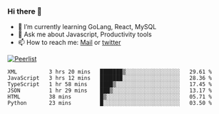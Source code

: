 ### Hi there 👋

- 🌱 I’m currently learning GoLang, React, MySQL
- 💬 Ask me about Javascript, Productivity tools 
- 📫 How to reach me: [Mail](mailto:kvaishak47@gmail.com) or [twitter](https://twitter.com/kvaish4k)

[![Peerlist](https://peerlist-readme-badge.herokuapp.com/api/kvaishak)](https://peerlist.io/kvaishak)

<!--START_SECTION:waka-->

```text
XML          3 hrs 20 mins   ███████▒░░░░░░░░░░░░░░░░░   29.61 %
JavaScript   3 hrs 12 mins   ███████░░░░░░░░░░░░░░░░░░   28.36 %
TypeScript   1 hr 58 mins    ████▒░░░░░░░░░░░░░░░░░░░░   17.45 %
JSON         1 hr 29 mins    ███▒░░░░░░░░░░░░░░░░░░░░░   13.17 %
HTML         38 mins         █▒░░░░░░░░░░░░░░░░░░░░░░░   05.71 %
Python       23 mins         █░░░░░░░░░░░░░░░░░░░░░░░░   03.50 %
```

<!--END_SECTION:waka-->
